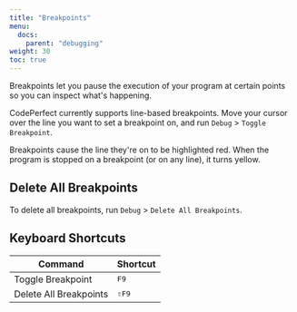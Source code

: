 ```yaml
---
title: "Breakpoints"
menu:
  docs:
    parent: "debugging"
weight: 30
toc: true
---
```


Breakpoints let you pause the execution of your program at certain points so
you can inspect what's happening.

CodePerfect currently supports line-based breakpoints. Move your cursor over
the line you want to set a breakpoint on, and run `Debug` &gt;
`Toggle Breakpoint`.

Breakpoints cause the line they're on to be highlighted red. When the program
is stopped on a breakpoint (or on any line), it turns yellow.

## Delete All Breakpoints

To delete all breakpoints, run `Debug` &gt; `Delete All Breakpoints`.

## Keyboard Shortcuts

| Command                | Shortcut       |
| ---------------------- | -------------- |
| Toggle Breakpoint      | <kbd>F9</kbd>  |
| Delete All Breakpoints | <kbd>⇧F9</kbd> |
